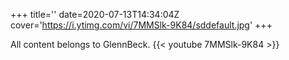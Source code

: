 +++
title=''
date=2020-07-13T14:34:04Z
cover='https://i.ytimg.com/vi/7MMSlk-9K84/sddefault.jpg'
+++

All content belongs to GlennBeck.
{{< youtube 7MMSlk-9K84 >}}

